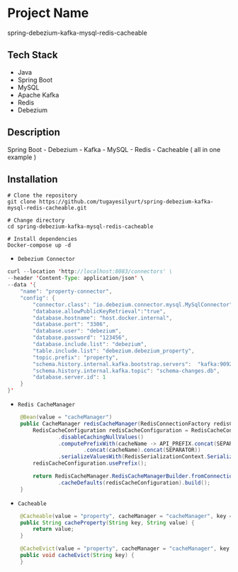 # Project Name

spring-debezium-kafka-mysql-redis-cacheable

## Tech Stack

- Java
- Spring Boot
- MySQL
- Apache Kafka
- Redis
- Debezium

## Description

Spring Boot - Debezium - Kafka - MySQL - Redis - Cacheable ( all in one example )

## Installation

```shell
# Clone the repository
git clone https://github.com/tugayesilyurt/spring-debezium-kafka-mysql-redis-cacheable.git

# Change directory
cd spring-debezium-kafka-mysql-redis-cacheable

# Install dependencies
Docker-compose up -d
```

- `Debezium Connector`

```java
curl --location 'http://localhost:8083/connectors' \
--header 'Content-Type: application/json' \
--data '{
    "name": "property-connector",
    "config": {
        "connector.class": "io.debezium.connector.mysql.MySqlConnector",
        "database.allowPublicKeyRetrieval":"true",
        "database.hostname": "host.docker.internal",
        "database.port": "3306",
        "database.user": "debezium",
        "database.password": "123456",
        "database.include.list": "debezium",
        "table.include.list": "debezium.debezium_property",
        "topic.prefix": "property",
        "schema.history.internal.kafka.bootstrap.servers":  "kafka:9092",
        "schema.history.internal.kafka.topic": "schema-changes.db",
        "database.server.id": 1
    }
}'
```

- `Redis CacheManager`

```java
    @Bean(value = "cacheManager")
    public CacheManager redisCacheManager(RedisConnectionFactory redisConnectionFactory) {
        RedisCacheConfiguration redisCacheConfiguration = RedisCacheConfiguration.defaultCacheConfig()
                .disableCachingNullValues()
                .computePrefixWith(cacheName -> API_PREFIX.concat(SEPARATOR)
                        .concat(cacheName).concat(SEPARATOR))
                .serializeValuesWith(RedisSerializationContext.SerializationPair.fromSerializer(RedisSerializer.json()));
        redisCacheConfiguration.usePrefix();

        return RedisCacheManager.RedisCacheManagerBuilder.fromConnectionFactory(redisConnectionFactory)
                .cacheDefaults(redisCacheConfiguration).build();
    }
```

- `Cacheable`

```java
    @Cacheable(value = "property", cacheManager = "cacheManager", key = "#key")
    public String cacheProperty(String key, String value) {
        return value;
    }

    @CacheEvict(value = "property", cacheManager = "cacheManager", key = "#key")
    public void cacheEvict(String key) {
    }
```


